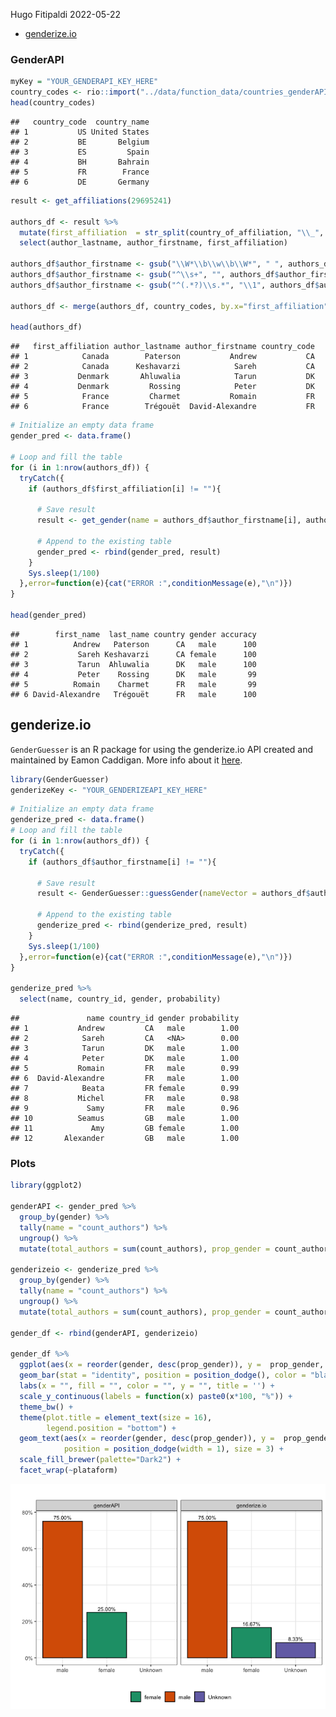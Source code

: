 Hugo Fitipaldi
2022-05-22

-   <a href="#genderizeio" id="toc-genderizeio">genderize.io</a>

### GenderAPI

``` r
myKey = "YOUR_GENDERAPI_KEY_HERE"
country_codes <- rio::import("../data/function_data/countries_genderAPI.csv")
head(country_codes)
```

    ##   country_code  country_name
    ## 1           US United States
    ## 2           BE       Belgium
    ## 3           ES         Spain
    ## 4           BH       Bahrain
    ## 5           FR        France
    ## 6           DE       Germany

``` r
result <- get_affiliations(29695241)

authors_df <- result %>%
  mutate(first_affiliation  = str_split(country_of_affiliation, "\\_", simplify=T)[,1]) %>%
  select(author_lastname, author_firstname, first_affiliation)

authors_df$author_firstname <- gsub("\\W*\\b\\w\\b\\W*", " ", authors_df$author_firstname) # Removes abbreviation names
authors_df$author_firstname <- gsub("^\\s+", "", authors_df$author_firstname) # removes leading white space
authors_df$author_firstname <- gsub("^(.*?)\\s.*", "\\1", authors_df$author_firstname) # keeps first name

authors_df <- merge(authors_df, country_codes, by.x="first_affiliation", by.y = "country_name", all.x = TRUE)

head(authors_df)
```

    ##   first_affiliation author_lastname author_firstname country_code
    ## 1            Canada        Paterson           Andrew           CA
    ## 2            Canada      Keshavarzi            Sareh           CA
    ## 3           Denmark       Ahluwalia            Tarun           DK
    ## 4           Denmark         Rossing            Peter           DK
    ## 5            France         Charmet           Romain           FR
    ## 6            France        Trégouët  David-Alexandre           FR

``` r
# Initialize an empty data frame
gender_pred <- data.frame()

# Loop and fill the table
for (i in 1:nrow(authors_df)) {
  tryCatch({
    if (authors_df$first_affiliation[i] != ""){
      
      # Save result
      result <- get_gender(name = authors_df$author_firstname[i], authors_df$country_code[i], api_key = myKey, last_name = authors_df$author_lastname[i])
      
      # Append to the existing table
      gender_pred <- rbind(gender_pred, result)
    }
    Sys.sleep(1/100)
  },error=function(e){cat("ERROR :",conditionMessage(e),"\n")})
}

head(gender_pred)
```

    ##        first_name  last_name country gender accuracy
    ## 1          Andrew   Paterson      CA   male      100
    ## 2           Sareh Keshavarzi      CA female      100
    ## 3           Tarun  Ahluwalia      DK   male      100
    ## 4           Peter    Rossing      DK   male       99
    ## 5          Romain    Charmet      FR   male       99
    ## 6 David-Alexandre   Trégouët      FR   male      100

## genderize.io

`GenderGuesser` is an R package for using the genderize.io API created
and maintained by Eamon Caddigan. More info about it
[here](https://git.eamoncaddigan.net/GenderGuesser/log.html).

``` r
library(GenderGuesser)
genderizeKey <- "YOUR_GENDERIZEAPI_KEY_HERE"
```

``` r
# Initialize an empty data frame
genderize_pred <- data.frame()
# Loop and fill the table
for (i in 1:nrow(authors_df)) {
  tryCatch({
    if (authors_df$author_firstname[i] != ""){
      
      # Save result
      result <- GenderGuesser::guessGender(nameVector = authors_df$author_firstname[i], countryCode = authors_df$country_code[i], apiKey = genderizeKey)
      
      # Append to the existing table
      genderize_pred <- rbind(genderize_pred, result)
    }
    Sys.sleep(1/100)
  },error=function(e){cat("ERROR :",conditionMessage(e),"\n")})
}

genderize_pred %>%
  select(name, country_id, gender, probability)
```

    ##               name country_id gender probability
    ## 1           Andrew         CA   male        1.00
    ## 2            Sareh         CA   <NA>        0.00
    ## 3            Tarun         DK   male        1.00
    ## 4            Peter         DK   male        1.00
    ## 5           Romain         FR   male        0.99
    ## 6  David-Alexandre         FR   male        1.00
    ## 7            Beata         FR female        0.99
    ## 8           Michel         FR   male        0.98
    ## 9             Samy         FR   male        0.96
    ## 10          Seamus         GB   male        1.00
    ## 11             Amy         GB female        1.00
    ## 12       Alexander         GB   male        1.00

### Plots

``` r
library(ggplot2)

genderAPI <- gender_pred %>%
  group_by(gender) %>%
  tally(name = "count_authors") %>%
  ungroup() %>%
  mutate(total_authors = sum(count_authors), prop_gender = count_authors/total_authors, plataform = "genderAPI") 

genderizeio <- genderize_pred %>%
  group_by(gender) %>%
  tally(name = "count_authors") %>%
  ungroup() %>%
  mutate(total_authors = sum(count_authors), prop_gender = count_authors/total_authors, gender =  ifelse(gender == "", "Unknown", gender), plataform = "genderize.io")

gender_df <- rbind(genderAPI, genderizeio)

gender_df %>% 
  ggplot(aes(x = reorder(gender, desc(prop_gender)), y =  prop_gender, fill = gender)) +
  geom_bar(stat = "identity", position = position_dodge(), color = "black") +
  labs(x = "", fill = "", color = "", y = "", title = '') +
  scale_y_continuous(labels = function(x) paste0(x*100, "%")) +
  theme_bw() +
  theme(plot.title = element_text(size = 16),
        legend.position = "bottom") +
  geom_text(aes(x = reorder(gender, desc(prop_gender)), y =  prop_gender + 0.02, label = paste0(sprintf("%2.2f", prop_gender * 100), "%")), 
            position = position_dodge(width = 1), size = 3) +
  scale_fill_brewer(palette="Dark2") +
  facet_wrap(~plataform)
```

![](gender_example_files/figure-gfm/unnamed-chunk-7-1.png)<!-- -->

